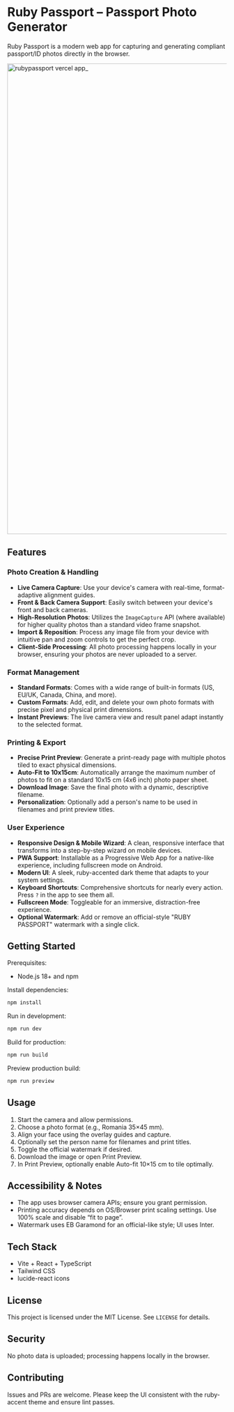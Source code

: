 # Ruby Passport – Passport Photo Generator

Ruby Passport is a modern web app for capturing and generating compliant passport/ID photos directly in the browser.

<img width="1920" height="1080" alt="rubypassport vercel app_" src="https://github.com/user-attachments/assets/9efe35ff-af28-4cc9-9406-5f26d1d1baa9" />

## Features

### Photo Creation & Handling

- **Live Camera Capture**: Use your device's camera with real-time, format-adaptive alignment guides.
- **Front & Back Camera Support**: Easily switch between your device's front and back cameras.
- **High-Resolution Photos**: Utilizes the `ImageCapture` API (where available) for higher quality photos than a standard video frame snapshot.
- **Import & Reposition**: Process any image file from your device with intuitive pan and zoom controls to get the perfect crop.
- **Client-Side Processing**: All photo processing happens locally in your browser, ensuring your photos are never uploaded to a server.

### Format Management

- **Standard Formats**: Comes with a wide range of built-in formats (US, EU/UK, Canada, China, and more).
- **Custom Formats**: Add, edit, and delete your own photo formats with precise pixel and physical print dimensions.
- **Instant Previews**: The live camera view and result panel adapt instantly to the selected format.

### Printing & Export

- **Precise Print Preview**: Generate a print-ready page with multiple photos tiled to exact physical dimensions.
- **Auto-Fit to 10x15cm**: Automatically arrange the maximum number of photos to fit on a standard 10x15 cm (4x6 inch) photo paper sheet.
- **Download Image**: Save the final photo with a dynamic, descriptive filename.
- **Personalization**: Optionally add a person's name to be used in filenames and print preview titles.

### User Experience

- **Responsive Design & Mobile Wizard**: A clean, responsive interface that transforms into a step-by-step wizard on mobile devices.
- **PWA Support**: Installable as a Progressive Web App for a native-like experience, including fullscreen mode on Android.
- **Modern UI**: A sleek, ruby-accented dark theme that adapts to your system settings.
- **Keyboard Shortcuts**: Comprehensive shortcuts for nearly every action. Press `?` in the app to see them all.
- **Fullscreen Mode**: Toggleable for an immersive, distraction-free experience.
- **Optional Watermark**: Add or remove an official-style "RUBY PASSPORT" watermark with a single click.

## Getting Started

Prerequisites:

- Node.js 18+ and npm

Install dependencies:

```bash
npm install
```

Run in development:

```bash
npm run dev
```

Build for production:

```bash
npm run build
```

Preview production build:

```bash
npm run preview
```

## Usage

1. Start the camera and allow permissions.
2. Choose a photo format (e.g., Romania 35×45 mm).
3. Align your face using the overlay guides and capture.
4. Optionally set the person name for filenames and print titles.
5. Toggle the official watermark if desired.
6. Download the image or open Print Preview.
7. In Print Preview, optionally enable Auto-fit 10×15 cm to tile optimally.

## Accessibility & Notes

- The app uses browser camera APIs; ensure you grant permission.
- Printing accuracy depends on OS/Browser print scaling settings. Use 100% scale and disable “fit to page”.
- Watermark uses EB Garamond for an official-like style; UI uses Inter.

## Tech Stack

- Vite + React + TypeScript
- Tailwind CSS
- lucide-react icons

## License

This project is licensed under the MIT License. See `LICENSE` for details.

## Security

No photo data is uploaded; processing happens locally in the browser.

## Contributing

Issues and PRs are welcome. Please keep the UI consistent with the ruby-accent theme and ensure lint passes.
